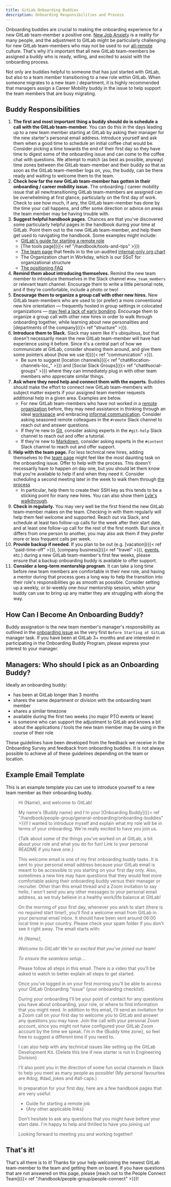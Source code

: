 ```yaml
---
title: GitLab Onboarding Buddies
description: Onboarding Responsibilities and Process
---
```


Onboarding buddies are crucial to making the onboarding experience for a new GitLab team-member a positive one. [New Job Anxiety](http://www.classycareergirl.com/2017/02/new-job-anxiety-conquer/) is a reality for many people, and the adjustment to GitLab might be particularly challenging for new GitLab team-members who may not be used to our [all-remote](/handbook/company/culture/all-remote/) culture. That's why it's important that all new GitLab team-members be assigned a buddy who is ready, willing, and excited to assist with the onboarding process.

Not only are buddies helpful to someone that has just started with GitLab, but also to a team member transitioning to a new role within GitLab. When someone migrates to a new team / department, it is highly recommended that managers assign a Career Mobility buddy in the issue to help support the team members that are busy migrating.

## Buddy Responsibilities

1. **The first and most important thing a buddy should do is schedule a call with the GitLab team-member.** You can do this in the days leading up to a new team member starting at GitLab by asking their manager for the new starter's personal email address. Introduce yourself and ask them when a good time to schedule an initial coffee chat would be. Consider picking a time towards the end of their first day so they have time to digest some of the onboarding issue and can come to the coffee chat with questions. We attempt to match (as best as possible, anyway) time zones between the GitLab team-member and their buddy so that as soon as the GitLab team-member logs on, you, the buddy, can be there ready and waiting to welcome them to the team.
1. **Check how far the new GitLab team-member has gotten in their onboarding / career mobility issue.** The onboarding / career mobility issue that all new/transitioning GitLab team-members are assigned can be overwhelming at first glance, particularly on the first day of work. Check to see how much, if any, the GitLab team-member has done by the time your call happens, and offer some direction or advice on areas the team member may be having trouble with.
1. **Suggest helpful handbook pages.** Chances are that you've discovered some particularly helpful pages in the handbook during your time at GitLab. Point them out to the new GitLab team-member, and help them get used to navigating the handbook. Some examples might include:
    - [GitLab's guide for starting a remote role](/handbook/company/culture/all-remote/getting-started/)
    - [The tools page]({{< ref "/handbook/tools-and-tips" >}})
    - [The team page](/handbook/company/team/) that feeds in to the un-audited [internal-only org chart](https://comp-calculator.gitlab.net/org_chart)
    - The Organization chart in Workday, which is our SSoT for organizational structure
    - [The positioning FAQ](https://about.gitlab.com/handbook/positioning-faq)
1. **Remind them about introducing themselves.** Remind the new team member to introduce themselves in the Slack channel `#new_team_members` or relevant team channel. Encourage them to write a little personal note, and if they're comfortable, include a photo or two!
1. **Encourage them to organize a group call with other new hires.** New GitLab team-members who are used to (or prefer) a more conventional new hire orientation — frequently hosted in group settings in colocated organizations — [may feel a lack of early bonding](/handbook/company/culture/all-remote/learning-and-development/). Encourage them to organize a group call with other new hires in order to walk through onboarding together, while learning about new personalities and [departments of the company]({{< ref "structure" >}}).
1. **Introduce them to Slack.** Slack may seem like it's ubiquitous, but that doesn't necessarily mean the new GitLab team-member will have had experience using it before. Since it's a central part of how we communicate at GitLab, consider showing them around, and give them some pointers about [how we use it]({{< ref "communication" >}}).
   - Be sure to suggest [location channels]({{< ref "chat#location-channels-loc_" >}}) and [Social Slack Groups]({{< ref "chat#social-groups" >}}) where they can immediately plug in with other team members who appreciate similar things.
1. **Ask where they need help and connect them with the experts**. Buddies should make the effort to connect new GitLab team-members with subject matter experts if your assigned team member requests additional help in a given area. Examples are below.
   - For new GitLab team-members who have not worked in a [remote organization](/handbook/company/culture/all-remote/) before, they may need assistance in thinking through an ideal [workspace](/handbook/company/culture/all-remote/workspace/) and embracing [informal communication](/handbook/company/culture/all-remote/informal-communication/). Consider asking seasoned remote colleagues in the `#remote` Slack channel to reach out and answer questions.
   - If they're new to [Git](https://about.gitlab.com/learn/), consider asking experts in the `#git-help` Slack channel to reach out and offer a tutorial.
   - If they're new to [Markdown](https://about.gitlab.com/blog/2018/08/17/gitlab-markdown-tutorial/), consider asking experts in the `#content` Slack channel to reach out and offer support.
1. **Help with the team page.** For less technical new hires, adding themselves to the [team page](/handbook/company/team/) might feel like the most daunting task on the onboarding issue. Offer to help with the process. This doesn't necessarily have to happen on day one, but you should let them know that you're available to help if and when they need it. Consider scheduling a second meeting later in the week to walk them through [the process](/handbook/git-page-update/#12-add-yourself-to-the-team-page)
   - In particular, help them to create their SSH key as this tends to be a sticking point for many new hires. You can also show them [Lyle's walkthrough](https://youtu.be/_FIOhk03VtM).
1. **Check in regularly.** You may very well be the first friend the new GitLab team-member makes on the team. Checking in with them regularly will help them feel welcome and supported. Reach out via Slack, and schedule at least two follow-up calls for the week after their start date, and at least one follow-up call for the rest of the first month. But since it differs from one person to another, you may also ask them if they prefer more or less frequent calls per week.
1. **Provide backup if needed**. If you plan to be out (e.g. [vacation]({{< ref "paid-time-off" >}}), [company business]({{< ref "travel" >}}), [events](https://about.gitlab.com/events/), etc.) during a new GitLab team-member's first few weeks, please ensure that a backup onboarding buddy is available to offer support.
1. **Consider a long-term mentorship program**. It can take a long time before new team members are comfortable in their new role, and having a mentor during that process goes a long way to help the transition into their role's responsibilities go as smooth as possible. Consider setting up a weekly, or bi-weekly one-hour mentorship session, which your buddy can use to bring up any matter they are struggling with along the way.

## How Can I Become An Onboarding Buddy?

Buddy assignation is the new team member's manager's responsibility as outlined in the [onboarding issue](https://gitlab.com/gitlab-com/people-group/people-operations/employment-templates/-/blob/main/.gitlab/issue_templates/onboarding.md) as the very first `Before Starting at GitLab` manager task. If you have been at GitLab 3+ months and are interested in participating in the Onboarding Buddy Program, please express your interest to your manager.

## Managers: Who should I pick as an Onboarding Buddy?

Ideally an onboarding buddy:

- has been at GitLab longer than 3 months
- shares the same department or division with the onboarding team member
- shares a similar timezone
- available during the first two weeks (no major PTO events or leave)
- is someone who can support the adjustment to GitLab and knows a bit about the applications / tools the new team member may be using in the course of their role

These guidelines have been developed from the feedback we receive in the Onboarding Survey and feedback from onboarding buddies. It is not always possible to achieve all of these guidelines depending on the team or location.

## Example Email Template

This is an example template you can use to introduce yourself to a new team member as their onboarding buddy.

> Hi {Name}, and welcome to GitLab!
>
> My name's {Buddy name} and I'm your [Onboarding Buddy]({{< ref "/handbook/people-group/general-onboarding/onboarding-buddies" >}})! I wanted to introduce myself and explain what my role will be in terms of your onboarding. We're really excited to have you join us.
>
> {Talk about some of the things you've worked on at GitLab, a bit about your role and what you do for fun! Link to your personal README if you have one.}
>
> This welcome email is one of my first onboarding buddy tasks. It is sent to your personal email address because your GitLab email is meant to be accessible to you starting on your first day only. Also, sometimes a new hire may have questions that they would feel more comfortable asking their onboarding buddy versus their manager or recruiter. Other than this email thread and a Zoom invitation to say hello, I won't send you any other messages to your personal email address, as we truly believe in a healthy work/life balance at GitLab!
>
> On the morning of your first day, whenever you wish to start (there is no required start time!), you'll find a welcome email from GitLab in your personal email inbox. It should have been sent around 06:00 local time in your country. Please check your spam folder if you don't see it right away. The email starts with:
>
> *Hi {Name},*
>
> *Welcome to GitLab! We're so excited that you've joined our team!*
>
> *To ensure the seamless setup....*
>
> Please follow all steps in this email. There is a video that you'll be asked to watch to better explain all steps to get started.
>
> Once you've logged in on your first morning you'll be able to access your GitLab Onboarding "issue" (your onboarding checklist).
>
> During your onboarding I'll be your point of contact for any questions you have about onboarding, your role, or where to find information that you might need. In addition to this email, I'll send an invitation for a Zoom call on your first day to welcome you to GitLab and answer any questions you may have. Join the call with your personal Zoom account, since you might not have configured your GitLab Zoom account by the time we speak. I'm in the {Buddy time zone}, so feel free to suggest a different time if you need to.
>
> I can also help with any technical issues like setting up the GitLab Development Kit. {Delete this line if new starter is not in Engineering Division}
>
> I'll also point you in the direction of some fun social channels in Slack to help you meet as many people as possible! (My personal favourites are #dog, #dad_jokes and #all-caps.)
>
> In preparation for your first day, here are a few handbook pages that are very useful:
>
> - Guide for starting a remote job
> - {Any other applicable links}
>
> Don't hesitate to ask any questions that you might have before your start date. I'm happy to help and thrilled to have you joining us!
>
> Looking forward to meeting you and working together!

## That's it!

That's all there is to it! Thanks for your help welcoming the newest GitLab team-member to the team and getting them on board. If you have questions that are not answered on this page, please [reach out to the People Connect Team]({{< ref "/handbook/people-group/people-connect" >}})!
